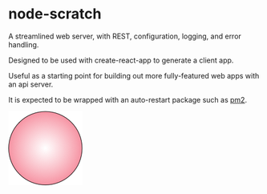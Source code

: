 # node-scratch

A streamlined web server, with REST, configuration, logging, and error handling.

Designed to be used with create-react-app to generate a client app.

Useful as a starting point for building out more fully-featured web apps with an api server.

It is expected to be wrapped with an auto-restart package such as [pm2](https://github.com/Unitech/pm2).

![](images/RandomPng.png)
